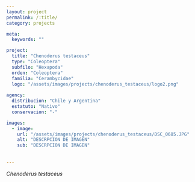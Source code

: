 ```yaml
---
layout: project
permalink: /:title/
category: projects

meta:
  keywords: ""

project:
  title: "Chenoderus testaceus"
  type: "Coleoptera"
  subfilo: "Hexapoda"
  orden: "Coleoptera"
  familia: "Cerambycidae"
  logo: "/assets/images/projects/chenoderus_testaceus/logo2.png"
  
agency:
  distribucion: "Chile y Argentina"
  estatuto: "Nativo"
  conservacion: "-"

images:
  - image:
    url: "/assets/images/projects/chenoderus_testaceus/DSC_0685.JPG"
    alt: "DESCRPCION DE IMAGEN"
    sub: "DESCRPCION DE IMAGEN"
  
  
---
```

<p><i>Chenoderus testaceus</i></p>
